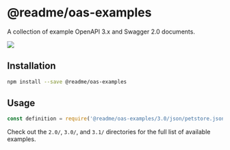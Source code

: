 # @readme/oas-examples

A collection of example OpenAPI 3.x and Swagger 2.0 documents.

[![](https://d3vv6lp55qjaqc.cloudfront.net/items/1M3C3j0I0s0j3T362344/Untitled-2.png)](https://readme.io)

## Installation

```sh
npm install --save @readme/oas-examples
```

## Usage

```js
const definition = require('@readme/oas-examples/3.0/json/petstore.json');
```

Check out the `2.0/`, `3.0/`, and `3.1/` directories for the full list of available examples.
